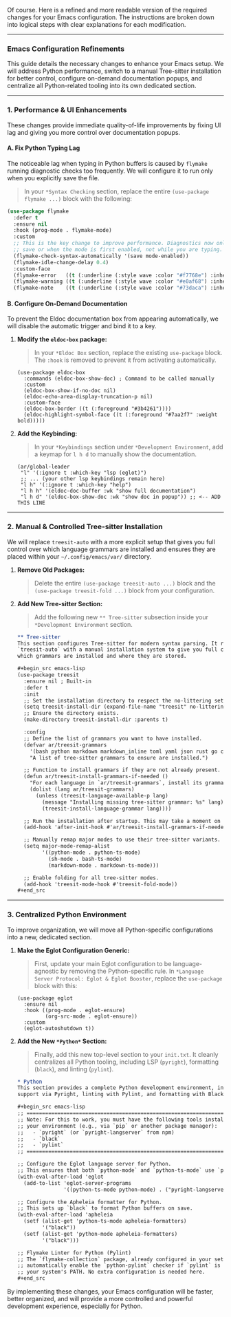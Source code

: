 Of course. Here is a refined and more readable version of the required changes for your Emacs configuration. The instructions are broken down into logical steps with clear explanations for each modification.

***

### Emacs Configuration Refinements

This guide details the necessary changes to enhance your Emacs setup. We will address Python performance, switch to a manual Tree-sitter installation for better control, configure on-demand documentation popups, and centralize all Python-related tooling into its own dedicated section.

---

### 1. Performance & UI Enhancements

These changes provide immediate quality-of-life improvements by fixing UI lag and giving you more control over documentation popups.

#### A. Fix Python Typing Lag

The noticeable lag when typing in Python buffers is caused by `flymake` running diagnostic checks too frequently. We will configure it to run only when you explicitly save the file.

> In your `*Syntax Checking` section, replace the entire `(use-package flymake ...)` block with the following:

```el
(use-package flymake
  :defer t
  :ensure nil
  :hook (prog-mode . flymake-mode)
  :custom
  ;; This is the key change to improve performance. Diagnostics now only run on
  ;; save or when the mode is first enabled, not while you are typing.
  (flymake-check-syntax-automatically '(save mode-enabled))
  (flymake-idle-change-delay 0.4)
  :custom-face
  (flymake-error   ((t (:underline (:style wave :color "#f7768e") :inherit nil))))
  (flymake-warning ((t (:underline (:style wave :color "#e0af68") :inherit nil))))
  (flymake-note    ((t (:underline (:style wave :color "#73daca") :inherit nil)))))
```

#### B. Configure On-Demand Documentation

To prevent the Eldoc documentation box from appearing automatically, we will disable the automatic trigger and bind it to a key.

1.  **Modify the `eldoc-box` package:**
    > In your `*Eldoc Box` section, replace the existing `use-package` block. The `:hook` is removed to prevent it from activating automatically.

    ```emacs-lisp
    (use-package eldoc-box
      :commands (eldoc-box-show-doc) ; Command to be called manually
      :custom
      (eldoc-box-show-if-no-doc nil)
      (eldoc-echo-area-display-truncation-p nil)
      :custom-face
      (eldoc-box-border ((t (:foreground "#3b4261"))))
      (eldoc-highlight-symbol-face ((t (:foreground "#7aa2f7" :weight bold)))))
    ```

2.  **Add the Keybinding:**
    > In your `*Keybindings` section under `*Development Environment`, add a keymap for `l h d` to manually show the documentation.

    ```emacs-lisp
    (ar/global-leader
     "l" '(:ignore t :which-key "lsp (eglot)")
     ;; ... (your other lsp keybindings remain here)
     "l h" '(:ignore t :which-key "help")
     "l h h" '(eldoc-doc-buffer :wk "show full documentation")
     "l h d" '(eldoc-box-show-doc :wk "show doc in popup")) ;; <-- ADD THIS LINE
    ```

---

### 2. Manual & Controlled Tree-sitter Installation

We will replace `treesit-auto` with a more explicit setup that gives you full control over which language grammars are installed and ensures they are placed within your `~/.config/emacs/var/` directory.

1.  **Remove Old Packages:**
    > Delete the entire `(use-package treesit-auto ...)` block and the `(use-package treesit-fold ...)` block from your configuration.

2.  **Add New Tree-sitter Section:**
    > Add the following new `** Tree-sitter` subsection inside your `*Development Environment` section.

    ```org
    ** Tree-sitter
    This section configures Tree-sitter for modern syntax parsing. It replaces
    `treesit-auto` with a manual installation system to give you full control over
    which grammars are installed and where they are stored.

    #+begin_src emacs-lisp
    (use-package treesit
      :ensure nil ; Built-in
      :defer t
      :init
      ;; Set the installation directory to respect the no-littering setup.
      (setq treesit-install-dir (expand-file-name "treesit" no-littering-var-directory))
      ;; Ensure the directory exists.
      (make-directory treesit-install-dir :parents t)

      :config
      ;; Define the list of grammars you want to have installed.
      (defvar ar/treesit-grammars
        '(bash python markdown markdown_inline toml yaml json rust go c cpp)
        "A list of tree-sitter grammars to ensure are installed.")

      ;; Function to install grammars if they are not already present.
      (defun ar/treesit-install-grammars-if-needed ()
        "For each language in `ar/treesit-grammars`, install its grammar if missing."
        (dolist (lang ar/treesit-grammars)
          (unless (treesit-language-available-p lang)
            (message "Installing missing tree-sitter grammar: %s" lang)
            (treesit-install-language-grammar lang))))

      ;; Run the installation after startup. This may take a moment on first launch.
      (add-hook 'after-init-hook #'ar/treesit-install-grammars-if-needed)

      ;; Manually remap major modes to use their tree-sitter variants.
      (setq major-mode-remap-alist
            '((python-mode . python-ts-mode)
              (sh-mode . bash-ts-mode)
              (markdown-mode . markdown-ts-mode)))

      ;; Enable folding for all tree-sitter modes.
      (add-hook 'treesit-mode-hook #'treesit-fold-mode))
    #+end_src
    ```

---

### 3. Centralized Python Environment

To improve organization, we will move all Python-specific configurations into a new, dedicated section.

1.  **Make the Eglot Configuration Generic:**
    > First, update your main Eglot configuration to be language-agnostic by removing the Python-specific rule. In `*Language Server Protocol: Eglot & Eglot Booster`, replace the `use-package` block with this:

    ```emacs-lisp
    (use-package eglot
      :ensure nil
      :hook ((prog-mode . eglot-ensure)
             (org-src-mode . eglot-ensure))
      :custom
      (eglot-autoshutdown t))
    ```

2.  **Add the New `*Python*` Section:**
    > Finally, add this new top-level section to your `init.txt`. It cleanly centralizes all Python tooling, including LSP (`pyright`), formatting (`black`), and linting (`pylint`).

    ```org
    * Python
    This section provides a complete Python development environment, including LSP
    support via Pyright, linting with Pylint, and formatting with Black.

    #+begin_src emacs-lisp
    ;; ==========================================================================
    ;; Note: For this to work, you must have the following tools installed in
    ;; your environment (e.g., via `pip` or another package manager):
    ;;   - `pyright` (or `pyright-langserver` from npm)
    ;;   - `black`
    ;;   - `pylint`
    ;; ==========================================================================

    ;; Configure the Eglot language server for Python.
    ;; This ensures that both `python-mode` and `python-ts-mode` use `pyright`.
    (with-eval-after-load 'eglot
      (add-to-list 'eglot-server-programs
                   '((python-ts-mode python-mode) . ("pyright-langserver" "--stdio"))))

    ;; Configure the Apheleia formatter for Python.
    ;; This sets up `black` to format Python buffers on save.
    (with-eval-after-load 'apheleia
      (setf (alist-get 'python-ts-mode apheleia-formatters)
            '("black"))
      (setf (alist-get 'python-mode apheleia-formatters)
            '("black")))

    ;; Flymake Linter for Python (Pylint)
    ;; The `flymake-collection` package, already configured in your setup, will
    ;; automatically enable the `python-pylint` checker if `pylint` is found in
    ;; your system's PATH. No extra configuration is needed here.
    #+end_src
    ```

By implementing these changes, your Emacs configuration will be faster, better organized, and will provide a more controlled and powerful development experience, especially for Python.
